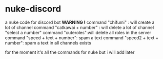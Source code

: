 # nuke-discord
a nuke code for discord bot
**WARNING !**
command "chifumi" : will create a lot of channel 
command "catkawai + number" : will delete a lot of channel "select a number" 
command "cuteroles":will delete all roles in the server 
command "speed + text + number": spam a text 
command "speed2 + text + number": spam a text in all channels exists 

for the moment it's all the commands for nuke but i will add later
